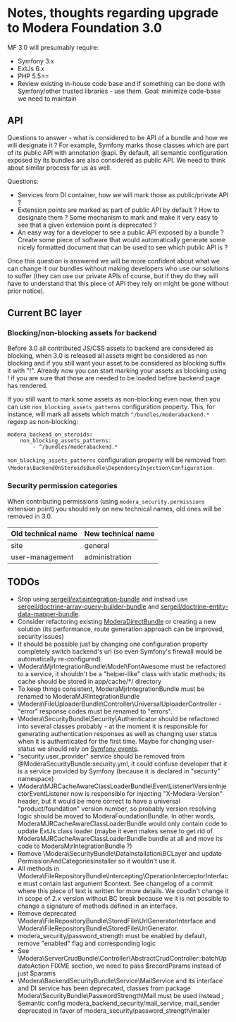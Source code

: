 # Notes, thoughts regarding upgrade to Modera Foundation 3.0

MF 3.0 will presumably require:

 * Symfony 3.x
 * ExtJs 6.x
 * PHP 5.5>=
 * Review existing in-house code base and if something can be done with Symfony/other trusted libraries - use them. Goal:
 minimize code-base we need to maintain

## API

Questions to answer - what is considered to be API of a bundle and how we will designate it ? For example,
Symfony marks those classes which are part of its public API with annotation @api. By default, all semantic configuration
exposed by its bundles are also considered as public API. We need to think about similar process for us as well.

Questions:

 * Services from DI container, how we will mark those as public/private API ?
 * Extension points are marked as part of public API by default ? How to designate them ? Some mechanism to mark
 and make it very easy to see that a given extension point is deprecated ?
 * An easy way for a developer to see a public API exposed by a bundle ? Create some piece of software that would
 automatically generate some nicely formatted document that can be used to see which public API is ?

Once this question is answered we will be more confident about what we can change it our bundles without making
developers who use our solutions to suffer (they can use our private APIs of course, but if they do they will have
to understand that this piece of API they rely on might be gone without prior notice).

## Current BC layer

### Blocking/non-blocking assets for backend

Before 3.0 all contributed JS/CSS assets to backend are considered as blocking, when 3.0 is released  all assets might be
considered as non blocking and if you still want your asset to be considered as blocking suffix it with "!". Already now you can
start marking your assets as blocking using ! if you are sure that those are needed to be loaded before backend page
has rendered.

If you still want to mark some assets as non-blocking even now, then you can use `non_blocking_assets_patterns` configuration
property. This, for instance, will mark all assets which match `^/bundles/moderabackend.*` regexp as non-blocking:

    modera_backend_on_steroids:
        non_blocking_assets_patterns:
            - ^/bundles/moderabackend.*

`non_blocking_assets_patterns` configuration property will be removed from `\Modera\BackendOnSteroidsBundle\DependencyInjection\Configuration`.

### Security permission categories

When contributing permissions (using `modera_security.permissions` extension point) you should rely on new technical
names, old ones will be removed in 3.0.

| Old technical name              | New technical name   | 
|---------------------------------|----------------------|
| site                            | general              |
| user-management                 | administration       |

## TODOs

 * Stop using [sergeil/extjsintegration-bundle](https://github.com/sergeil/SliExtJsIntegrationBundle) and instead use
 [sergeil/doctrine-array-query-builder-bundle](https://github.com/sergeil/SliDoctrineArrayQueryBuilderBundle) and
 [sergeil/doctrine-entity-data-mapper-bundle](https://github.com/sergeil/SliDoctrineEntityDataMapperBundle).
 * Consider refactoring existing [ModeraDirectBundle](https://github.com/modera/ModeraDirectBundle) or creating
 a new solution (its performance, route generation approach can be improved, security issues)
 * It should be possible just by changing one configuration property completely switch backend's url (so even Symfony's
 firewall would be automatically re-configured)
 * \Modera\MjrIntegrationBundle\Model\FontAwesome must be refactored to a service, it shouldn't be a "helper-like" class
 with static methods; its cache should be stored in app/cache/*/ directory
 * To keep things consistent, ModeraMjrIntegrationBundle must be renamed to ModeraMJRIntegrationBundle
 * \Modera\FileUploaderBundle\Controller\UniversalUploaderController - "error" response codes must be renamed to "errors".
 * \Modera\SecurityBundle\Security\Authenticator should be refactored into several classes probably - at the moment
 it is responsible for generating authentication responses as well as changing user status when it is authenticated
 for the first time. Maybe for changing user-status we should rely on [Symfony events](http://symfony.com/doc/current/components/security/authentication.html#authentication-events).
 * "security.user_provider" service should be removed from @ModeraSecurityBundle:security.yml, it could confuse
 developer that it is a service provided by Symfony (because it is declared in "security" namespace)
 * \Modera\MJRCacheAwareClassLoaderBundle\EventListener\VersionInjectorEventListener now is responsible for injecting
 "X-Modera-Version" header, but it would be more correct to have a universal "product/foundation" version number, so
  probably version resolving logic should be moved to ModeraFoundationBundle. In other words, ModeraMJRCacheAwareClassLoaderBundle
  would only contain code to update ExtJs class loader (maybe it even makes sense to get rid of
  ModeraMJRCacheAwareClassLoaderBundle bundle at all and move its code to ModeraMjrIntegrationBundle ?)
 * Remove \Modera\SecurityBundle\DataInstallation\BCLayer and update PermissionAndCategoriesInstaller so it wouldn't use
 it.
 * All methods in \Modera\FileRepositoryBundle\Intercepting\OperationInterceptorInterface must contain last argument $context. See
 changelog of a commit where this piece of text is written for more details. We coudln't change it in scope of 2.x version
 without BC break because we it is not possible to change a signature of methods defined in an interface.
 * Remove deprecated \Modera\FileRepositoryBundle\StoredFile\UrlGeneratorInterface and 
 \Modera\FileRepositoryBundle\StoredFile\UrlGenerator.
 * modera_security/password_strength must be enabled by default, remove "enabled" flag and corresponding logic
 * See \Modera\ServerCrudBundle\Controller\AbstractCrudController::batchUpdateAction FIXME section, we need to pass $recordParams
 instead of just $params
 * \Modera\BackendSecurityBundle\Service\MailService and its interface and DI service has been deprecated, classes
 from package Modera\SecurityBundle\PasswordStrength\Mail must be used instead ; Semantic config modera_backend_security/mail_service, 
 mail_sender deprecated in favor of modera_security/password_strength/mailer